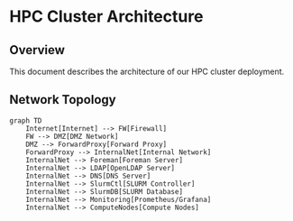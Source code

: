 # HPC Cluster Architecture

## Overview
This document describes the architecture of our HPC cluster deployment.

## Network Topology
```mermaid
graph TD
    Internet[Internet] --> FW[Firewall]
    FW --> DMZ[DMZ Network]
    DMZ --> ForwardProxy[Forward Proxy]
    ForwardProxy --> InternalNet[Internal Network]
    InternalNet --> Foreman[Foreman Server]
    InternalNet --> LDAP[OpenLDAP Server]
    InternalNet --> DNS[DNS Server]
    InternalNet --> SlurmCtl[SLURM Controller]
    InternalNet --> SlurmDB[SLURM Database]
    InternalNet --> Monitoring[Prometheus/Grafana]
    InternalNet --> ComputeNodes[Compute Nodes]